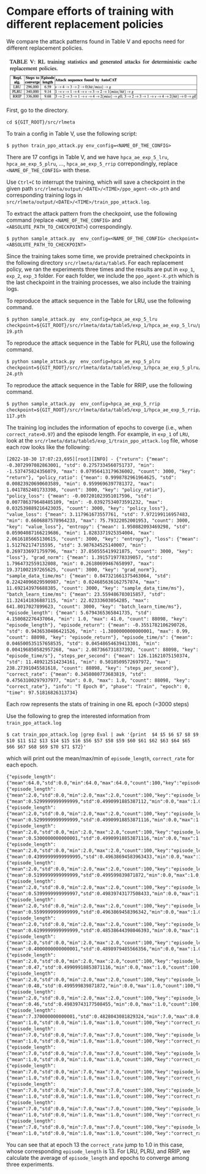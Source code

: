 # Compare efforts of training with different replacement policies


We compare the attack patterns found in Table V and epochs need for different replacement policies.


![](../../fig/table5.png)

First, go to the directory.

```
cd ${GIT_ROOT}/src/rlmeta
```

To train a config in Table V, use the following script:

```
$ python train_ppo_attack.py env_config=<NAME_OF_THE_CONFIG> 
```

There are 17 configs in Table V, and we have ```hpca_ae_exp_5_lru```, ```hpca_ae_exp_5_plru```, ..., ```hpca_ae_exp_5_rrip``` correpondingly, replace ```<NAME_OF_THE_CONFIG>``` with these.

Use ```Ctrl+C``` to interrupt the training, which will save a checkpoint in the given path ```src/rlmeta/output/<DATE>/<TIME>/ppo_agent-<X>.pth``` and corresponding training logs in ```src/rlmeta/output/<DATE>/<TIME>/train_ppo_attack.log```. 

To extract the attack pattern from the checkpoint, use the following command (replace ```<NAME_OF_THE_CONFIG>``` and ```<ABSOLUTE_PATH_TO_CHECKPOINT>```) correspondingly.

```
$ python sample_attack.py  env_config=<NAME_OF_THE_CONFIG> checkpoint=<ABSOLUTE_PATH_TO_CHECKPOINT>
```

Since the training takes some time, we provide pretrained checkpoints in the following directory ```src/rlmeta/data/table5```. For each replacement policy, we ran the experiments three times and the results are put in ```exp_1```, ```exp_2```, ```exp_3``` folder. For each folder, we include the ```ppo_agent-X.pth``` which is the last checkpoint in the training processes, we also include the training logs.

To reproduce the attack sequence in the Table  for LRU, use the following command.

```
$ python sample_attack.py  env_config=hpca_ae_exp_5_lru checkpoint=${GIT_ROOT}/src/rlmeta/data/table5/exp_1/hpca_ae_exp_5_lru/ppo_agent-19.pth
```
To reproduce the attack sequence in the Table  for PLRU, use the following command.
```
$ python sample_attack.py  env_config=hpca_ae_exp_5_plru checkpoint=${GIT_ROOT}/src/rlmeta/data/table5/exp_1/hpca_ae_exp_5_plru/ppo_agent-24.pth
```
To reproduce the attack sequence in the Table  for RRIP, use the following command.
```
$ python sample_attack.py  env_config=hpca_ae_exp_5_rrip checkpoint=${GIT_ROOT}/src/rlmeta/data/table5/exp_1/hpca_ae_exp_5_rrip/ppo_agent-117.pth
```

The training log includes the information of epochs to coverge (i.e., when ```correct_rate>0.97```) and the episode length. For example, in ```exp_1``` of ```LRU```, look at the ```src/rlmeta/data/table5/exp_1/train_ppo_attack.log``` file, whose each row looks like the following:

```
[2022-10-30 17:07:23,695][root][INFO] - {"return": {"mean": -0.3072997082863001, "std": 0.2757334560751737, "min": -1.537475824356079, "max": 0.07956413179636002, "count": 3000, "key": "return"}, "policy_ratio": {"mean": 0.9998782961964625, "std": 0.00823920690603589, "min": 0.9599696397781372, "max": 1.0417852401733398, "count": 3000, "key": "policy_ratio"}, "policy_loss": {"mean": -0.007201023951017596, "std": 0.007786379648485109, "min": -0.03927534073591232, "max": 0.032539889216423035, "count": 3000, "key": "policy_loss"}, "value_loss": {"mean": 3.117961673557761, "std": 7.972199116957483, "min": 0.6606887578964233, "max": 75.79322052001953, "count": 3000, "key": "value_loss"}, "entropy": {"mean": 1.950882093469298, "std": 0.05904087166219686, "min": 1.8283371925354004, "max": 2.0616185665130615, "count": 3000, "key": "entropy"}, "loss": {"mean": 1.512762174715595, "std": 3.987634525140007, "min": 0.2697336971759796, "max": 37.850555419921875, "count": 3000, "key": "loss"}, "grad_norm": {"mean": 1.3915719778339057, "std": 1.7964732559132808, "min": 0.26180699467658997, "max": 19.371002197265625, "count": 3000, "key": "grad_norm"}, "sample_data_time/ms": {"mean": 0.047321661375463064, "std": 0.22424096029590987, "min": 0.024685636162757874, "max": 11.692143976688385, "count": 3000, "key": "sample_data_time/ms"}, "batch_learn_time/ms": {"mean": 23.559486703015857, "std": 11.324141836887115, "min": 22.02333603054285, "max": 641.8017027899623, "count": 3000, "key": "batch_learn_time/ms"}, "episode_length": {"mean": 5.6794365365841735, "std": 4.150082276437064, "min": 1.0, "max": 41.0, "count": 88098, "key": "episode_length"}, "episode_return": {"mean": -0.3551782106290726, "std": 0.9436530486421526, "min": -1.3800000000000001, "max": 0.99, "count": 88098, "key": "episode_return"}, "episode_time/s": {"mean": 0.046500535157658535, "std": 0.04548654639413301, "min": 0.004196850582957268, "max": 2.087366731837392, "count": 88098, "key": "episode_time/s"}, "steps_per_second": {"mean": 126.11621075150374, "std": 11.489212514234161, "min": 0.5018509572697972, "max": 238.27391045581618, "count": 88098, "key": "steps_per_second"}, "correct_rate": {"mean": 0.3458080773683819, "std": 0.47563100297937977, "min": 0.0, "max": 1.0, "count": 88098, "key": "correct_rate"}, "info": "T Epoch 0", "phase": "Train", "epoch": 0, "time": 97.51816826313734}
```
Each row represents the stats of training in one RL epoch (=3000 steps)

Use the following to grep the interested information from ```train_ppo_attack.log```

```
$ cat train_ppo_attack.log |grep Eval | awk '{print  $4 $5 $6 $7 $8 $9 $10 $11 $12 $13 $14 $15 $16 $56 $57 $58 $59 $60 $61 $62 $63 $64 $65 $66 $67 $68 $69 $70 $71 $72}'
```

which will print out the mean/max/min of ```episode_length```, ```correct_rate``` for each epoch.

```
{"episode_length":{"mean":64.0,"std":0.0,"min":64.0,"max":64.0,"count":100,"key":"episode_length"},"info":"EEpoch0","phase":"Eval","epoch":0,"time":113.54100837744772}
{"episode_length":{"mean":2.0,"std":0.0,"min":2.0,"max":2.0,"count":100,"key":"episode_length"},"correct_rate":{"mean":0.5299999999999999,"std":0.4990991885387112,"min":0.0,"max":1.0,"count":100,"key":"correct_rate"},"info":"EEpoch1",
{"episode_length":{"mean":2.0,"std":0.0,"min":2.0,"max":2.0,"count":100,"key":"episode_length"},"correct_rate":{"mean":0.5299999999999999,"std":0.49909918853871116,"min":0.0,"max":1.0,"count":100,"key":"correct_rate"},"info":"EEpoch2",
{"episode_length":{"mean":2.0,"std":0.0,"min":2.0,"max":2.0,"count":100,"key":"episode_length"},"correct_rate":{"mean":0.5300000000000001,"std":0.49909918853871116,"min":0.0,"max":1.0,"count":100,"key":"correct_rate"},"info":"EEpoch3",
{"episode_length":{"mean":2.0,"std":0.0,"min":2.0,"max":2.0,"count":100,"key":"episode_length"},"correct_rate":{"mean":0.43999999999999995,"std":0.49638694583963433,"min":0.0,"max":1.0,"count":100,"key":"correct_rate"},"info":"EEpoch4",
{"episode_length":{"mean":2.0,"std":0.0,"min":2.0,"max":2.0,"count":100,"key":"episode_length"},"correct_rate":{"mean":0.5199999999999999,"std":0.499599839871872,"min":0.0,"max":1.0,"count":100,"key":"correct_rate"},"info":"EEpoch5",
{"episode_length":{"mean":2.0,"std":0.0,"min":2.0,"max":2.0,"count":100,"key":"episode_length"},"correct_rate":{"mean":0.5399999999999997,"std":0.49839743177508433,"min":0.0,"max":1.0,"count":100,"key":"correct_rate"},"info":"EEpoch6",
{"episode_length":{"mean":2.0,"std":0.0,"min":2.0,"max":2.0,"count":100,"key":"episode_length"},"correct_rate":{"mean":0.5599999999999999,"std":0.4963869458396342,"min":0.0,"max":1.0,"count":100,"key":"correct_rate"},"info":"EEpoch7",
{"episode_length":{"mean":2.0,"std":0.0,"min":2.0,"max":2.0,"count":100,"key":"episode_length"},"correct_rate":{"mean":0.6199999999999999,"std":0.48538644398046393,"min":0.0,"max":1.0,"count":100,"key":"correct_rate"},"info":"EEpoch8",
{"episode_length":{"mean":2.0,"std":0.0,"min":2.0,"max":2.0,"count":100,"key":"episode_length"},"correct_rate":{"mean":0.4000000000000001,"std":0.4898979485566356,"min":0.0,"max":1.0,"count":100,"key":"correct_rate"},"info":"EEpoch9",
{"episode_length":{"mean":2.0,"std":0.0,"min":2.0,"max":2.0,"count":100,"key":"episode_length"},"correct_rate":{"mean":0.47,"std":0.49909918853871116,"min":0.0,"max":1.0,"count":100,"key":"correct_rate"},"info":"EEpoch10",
{"episode_length":{"mean":2.0,"std":0.0,"min":2.0,"max":2.0,"count":100,"key":"episode_length"},"correct_rate":{"mean":0.48,"std":0.499599839871872,"min":0.0,"max":1.0,"count":100,"key":"correct_rate"},"info":"EEpoch11",
{"episode_length":{"mean":2.0,"std":0.0,"min":2.0,"max":2.0,"count":100,"key":"episode_length"},"correct_rate":{"mean":0.46,"std":0.49839743177508455,"min":0.0,"max":1.0,"count":100,"key":"correct_rate"},"info":"EEpoch12",
{"episode_length":{"mean":7.370000000000001,"std":0.4828043081829324,"min":7.0,"max":8.0,"count":100,"key":"episode_length"},"correct_rate":{"mean":1.0,"std":0.0,"min":1.0,"max":1.0,"count":100,"key":"correct_rate"},"info":"EEpoch13",
{"episode_length":{"mean":7.0,"std":0.0,"min":7.0,"max":7.0,"count":100,"key":"episode_length"},"correct_rate":{"mean":1.0,"std":0.0,"min":1.0,"max":1.0,"count":100,"key":"correct_rate"},"info":"EEpoch14",
{"episode_length":{"mean":7.0,"std":0.0,"min":7.0,"max":7.0,"count":100,"key":"episode_length"},"correct_rate":{"mean":1.0,"std":0.0,"min":1.0,"max":1.0,"count":100,"key":"correct_rate"},"info":"EEpoch15",
{"episode_length":{"mean":7.0,"std":0.0,"min":7.0,"max":7.0,"count":100,"key":"episode_length"},"correct_rate":{"mean":1.0,"std":0.0,"min":1.0,"max":1.0,"count":100,"key":"correct_rate"},"info":"EEpoch16",
{"episode_length":{"mean":7.0,"std":0.0,"min":7.0,"max":7.0,"count":100,"key":"episode_length"},"correct_rate":{"mean":1.0,"std":0.0,"min":1.0,"max":1.0,"count":100,"key":"correct_rate"},"info":"EEpoch17",
{"episode_length":{"mean":7.0,"std":0.0,"min":7.0,"max":7.0,"count":100,"key":"episode_length"},"correct_rate":{"mean":1.0,"std":0.0,"min":1.0,"max":1.0,"count":100,"key":"correct_rate"},"info":"EEpoch18",
{"episode_length":{"mean":7.0,"std":0.0,"min":7.0,"max":7.0,"count":100,"key":"episode_length"},"correct_rate":{"mean":1.0,"std":0.0,"min":1.0,"max":1.0,"count":100,"key":"correct_rate"},"info":"EEpoch19",
```

You can see that at epoch 13 the ```correct_rate``` jump to 1.0 in this case, whose corresponding ```episode_length``` is 13.
For LRU, PLRU, and RRIP, we calculate the average of ```episode_length``` and epochs to converge among three experiments.